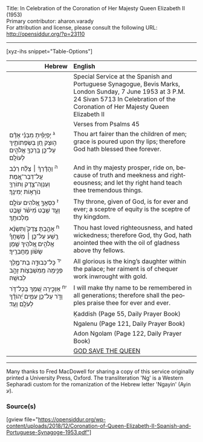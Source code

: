 <html>
<head></head>
<body>
Title: In Celebration of the Coronation of Her Majesty Queen Elizabeth Ⅱ (1953)<br />
Primary contributor: aharon.varady<br />
For attribution and license, please consult the following URL: <a href="http://opensiddur.org/?p=23110">http://opensiddur.org/?p=23110</a>
<p />
<hr />

[xyz-ihs snippet="Table-Options"]<table style="margin-left: auto; margin-right: auto;" class="draggable">
<thead><tr><th id="x" style="text-align: right;">Hebrew</th><th style="text-align: left;">English</th></tr></thead>
<tbody>
<tr><td style="vertical-align:top;">
<div class="liturgy" lang="he">

</span></div></td>
 
<td style="vertical-align:top;">
<div class="english" lang="en">
<span class="instruction">Special Service 
at the Spanish and Portuguese Synagogue, Bevis Marks, London 
Sunday, 7 June 1953 at 3 P.M.
24 Sivan 5713
In Celebration of the Coronation of Her Majesty Queen Elizabeth Ⅱ</span>
</div></td></tr>


<tr><td style="vertical-align:top;">
<div class="liturgy" lang="he">

</span></div></td>
 
<td style="vertical-align:top;">
<div class="english" lang="en">
<span class="instruction">Verses from Psalms 45</span>
</div></td></tr>


<tr><td style="vertical-align:top;">
<div class="liturgy" lang="he">
<sup>ג</sup>&nbsp;יָפְיָפִ֡יתָ מִבְּנֵ֬י אָדָ֗ם ה֣וּצַק 
חֵ֭ן בְּשְׂפְתוֹתֶ֑יךָ 
עַל־כֵּ֤ן בֵּֽרַכְךָ֖ אֱלֹהִ֣ים לְעוֹלָֽם׃
</span></div></td>
 
<td style="vertical-align:top;">
<div class="english" lang="en">
Thou art fairer than the children of men; 
grace is poured upon thy lips; 
therefore God hath blessed thee forever.
</div></td></tr>


<tr><td style="vertical-align:top;">
<div class="liturgy" lang="he">
<sup>ה</sup>&nbsp;וַהֲדָ֬רְךָ֨ ׀ צְלַ֬ח רְכַ֗ב עַֽל־דְּבַר־אֱ֭מֶת 
וְעַנְוָה־צֶ֑דֶק וְתוֹרְךָ֖ נוֹרָא֣וֹת יְמִינֶֽךָ׃
</span></div></td>
 
<td style="vertical-align:top;">
<div class="english" lang="en">
And in thy majesty prosper, ride on, because of truth and meekness and righteousness; 
and let thy right hand teach thee tremendous things.
</div></td></tr>


<tr><td style="vertical-align:top;">
<div class="liturgy" lang="he">
<sup>ז</sup>&nbsp;כִּסְאֲךָ֣ אֱ֭לֹהִים עוֹלָ֣ם וָעֶ֑ד 
שֵׁ֥בֶט מִ֝ישֹׁ֗ר שֵׁ֣בֶט מַלְכוּתֶֽךָ׃
</span></div></td>
 
<td style="vertical-align:top;">
<div class="english" lang="en">
Thy throne, given of God, is for ever and ever; 
a sceptre of equity is the sceptre of thy kingdom.
</div></td></tr>


<tr><td style="vertical-align:top;">
<div class="liturgy" lang="he">
<sup>ח</sup>&nbsp;אָהַ֣בְתָּ צֶּדֶק֮ וַתִּשְׂנָ֫א רֶ֥שַׁע 
עַל־כֵּ֤ן ׀ מְשָׁחֲךָ֡ אֱלֹהִ֣ים אֱ֭לֹהֶיךָ שֶׁ֥מֶן שָׂשׂ֗וֹן מֵֽחֲבֵרֶֽיךָ׃
</span></div></td>
 
<td style="vertical-align:top;">
<div class="english" lang="en">
Thou hast loved righteousness, and hated wickedness; 
therefore God, thy God, hath anointed thee with the oil of gladness above thy fellows.
</div></td></tr>


<tr><td style="vertical-align:top;">
<div class="liturgy" lang="he">
<sup>יד</sup>&nbsp;כָּל־כְּבוּדָּ֣ה בַת־מֶ֣לֶךְ פְּנִ֑ימָה 
מִֽמִּשְׁבְּצ֖וֹת זָהָ֣ב לְבוּשָֽׁהּ׃
</span></div></td>
 
<td style="vertical-align:top;">
<div class="english" lang="en">
All glorious is the king’s daughter within the palace; 
her raiment is of chequer work inwrought with gold.
</div></td></tr>


<tr><td style="vertical-align:top;">
<div class="liturgy" lang="he">
<sup>יח</sup>&nbsp;אַזְכִּ֣ירָה שִׁ֭מְךָ בְּכָל־דֹּ֣ר וָדֹ֑ר 
עַל־כֵּ֥ן עַמִּ֥ים יְ֝הוֹדֻ֗ךָ לְעֹלָ֥ם וָעֶֽד׃
</span></div></td>
 
<td style="vertical-align:top;">
<div class="english" lang="en">
I will make thy name to be remembered in all generations; 
therefore shall the peoples praise thee for ever and ever.
</div></td></tr>


<tr><td style="vertical-align:top;">
<div class="liturgy" lang="he">

</span></div></td>
 
<td style="vertical-align:top;">
<div class="english" lang="en">
<span class="instruction">Ḳaddish (Page 55, Daily Prayer Book)</span>
</div></td></tr>


<tr><td style="vertical-align:top;">
<div class="liturgy" lang="he">

</span></div></td>
 
<td style="vertical-align:top;">
<div class="english" lang="en">
<span class="instruction">Ngalenu (Page 121, Daily Prayer Book)</span>
</div></td></tr>


<tr><td style="vertical-align:top;">
<div class="liturgy" lang="he">

</span></div></td>
 
<td style="vertical-align:top;">
<div class="english" lang="en">
<span class="instruction">Adon Ngolam (Page 122, Daily Prayer Book)</span>
</div></td></tr>


<tr><td style="vertical-align:top;">
<div class="liturgy" lang="he">

</span></div></td>
 
<td style="vertical-align:top;">
<div class="english" lang="en">
<a href="/?p=15453">GOD SAVE THE QUEEN</a>
</div></td></tr>
</tbody></table>

<hr />

Many thanks to Fred MacDowell for sharing a copy of this service originally printed a University Press, Oxford. The transliteration 'Ng' is a Western Sepharadi custom for the romanization of the Hebrew letter 'Ngayin' (Ayin ע). 

<h3>Source(s)</h3>

[gview file="https://opensiddur.org/wp-content/uploads/2018/12/Coronation-of-Queen-Elizabeth-II-Spanish-and-Portuguese-Synagoge-1953.pdf"]
</body>
</html>